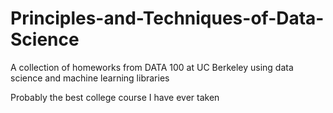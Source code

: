 # Principles-and-Techniques-of-Data-Science
A collection of homeworks from DATA 100 at UC Berkeley using data science and machine learning libraries

Probably the best college course I have ever taken
